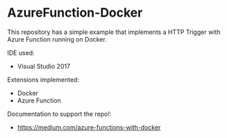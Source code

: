 # AzureFunction-Docker
This repository has a simple example that implements a HTTP Trigger with Azure Function running on Docker.

IDE used: 
- Visual Studio 2017

Extensions implemented: 
- Docker
- Azure Function

Documentation to support the repo!:
- https://medium.com/azure-functions-with-docker

